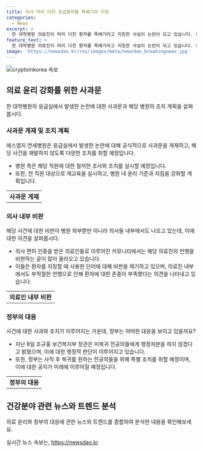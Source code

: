```yaml
---
title: 의사 머리 다친 응급환자를 뚝배기라 지칭
categories:
  - News
excerpt: >
  한 대학병원 의료진이 머리 다친 환자를 뚝배기라고 지칭한 사실이 논란이 되고 있습니다. 해당 병원은 이에 대한 사과문을 게재하며 재발 방지를 약속했지만, 사과문은 현재 삭제된 상태입니다. 논란이 확산됨에 따라 의사들 내부에서도 비판의 목소리가 높아지고 있으며, 이에 관련해 보건복지부 장관은 전공의들에게 행정처분을 하지 않겠다는 입장을 밝혔습니다. 이에 대한 병원 측의 구체적인 조치와 전문의들의 복귀 상황은 계속해서 주목받고 있습니다.
feature_text: >
  한 대학병원 의료진이 머리 다친 환자를 뚝배기라고 지칭한 사실이 논란이 되고 있습니다. 해당 병원은 이에 대한 사과문을 게재하며 재발 방지를 약속했지만, 사과문은 현재 삭제된 상태입니다. 논란이 확산됨에 따라 의사들 내부에서도 비판의 목소리가 높아지고 있으며, 이에 관련해 보건복지부 장관은 전공의들에게 행정처분을 하지 않겠다는 입장을 밝혔습니다. 이에 대한 병원 측의 구체적인 조치와 전문의들의 복귀 상황은 계속해서 주목받고 있습니다.
image: 'https://newsdao.kr/res/images/meta/newsdao_breakingnews.jpg'
---
```


<p><img src="https://newsdao.kr/res/images/meta/newsdao_breakingnews.jpg" alt="cryptoinkorea 속보" /></p>

<h2 data-ke-size="size26">의료 윤리 강화를 위한 사과문</h2>

<p data-ke-size="size16">한 대학병원의 응급실에서 발생한 논란에 대한 사과문과 해당 병원의 조치 계획을 살펴봅시다.</p>

<h3>사과문 게재 및 조치 계획</h3>

<p data-ke-size="size16">에스엠지 연세병원은 응급실에서 발생한 논란에 대해 공식적으로 사과문을 게재하고, 해당 사건을 재발하지 않도록 다양한 조치를 취할 예정입니다.</p>

<ul>
  <li>병원 측은 해당 직원에 대한 철저한 조사와 조치를 실시할 예정입니다.</li>
  <li>또한, 전 직원 대상으로 재교육을 실시하고, 병원 내 윤리 기준과 지침을 강화할 계획입니다.</li>
</ul>

<table>
  <tr>
    <td style="text-align: center; height: 17px;"><b>사과문 게재</b></td>
  </tr>
</table>

<h3>의사 내부 비판</h3>

<p data-ke-size="size16">해당 사건에 대한 비판이 병원 외부뿐만 아니라 의사들 내부에서도 나오고 있는데, 이에 대한 의견을 살펴봅시다.</p>

<ul>
  <li>의사 면허 인증을 받은 의료인들로 이루어진 커뮤니티에서는 해당 의료진의 언행을 비판하는 글이 많이 올라오고 있습니다.</li>
  <li>이들은 환자를 지칭할 때 사용한 단어에 대해 비판을 제기하고 있으며, 의료진 내부에서도 부적절한 언행으로 인해 환자에 대한 존중이 부족했다는 의견을 나타내고 있습니다.</li>
</ul>

<table>
  <tr>
    <td style="text-align: center; height: 17px;"><b>의료인 내부 비판</b></td>
  </tr>
</table>

<h3>정부의 대응</h3>

<p data-ke-size="size16">사건에 대한 사과와 조치가 이루어지는 가운데, 정부는 어떠한 대응을 보이고 있을까요?</p>

<ul>
  <li>지난 8일 조규홍 보건복지부 장관은 미복귀 전공의들에게 행정처분을 하지 않겠다고 밝혔으며, 이에 대한 행정적 판단이 이루어지고 있습니다.</li>
  <li>또한, 정부는 사직 후 복귀를 원하는 전공의들을 위해 특별 조치를 취할 예정이며, 이에 대한 공지가 미래에 이루어질 예정입니다.</li>
</ul>

<table>
  <tr>
    <td style="text-align: center; height: 17px;"><b>정부의 대응</b></td>
  </tr>
</table>

<h2 data-ke-size="size26">건강분야 관련 뉴스와 트렌드 분석</h2>

<p data-ke-size="size16">의료 윤리와 정부의 대응에 관한 뉴스와 트렌드를 종합하여 분석한 내용을 확인해보세요.</p>
실시간 뉴스 속보는, <a href="https://newsdao.kr" rel="dofollow">https://newsdao.kr</a>


